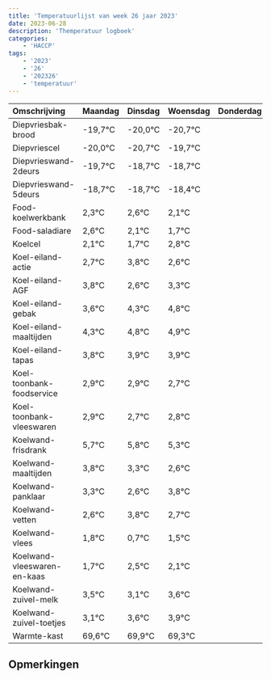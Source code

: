 ```yaml
---
title: 'Temperatuurlijst van week 26 jaar 2023'
date: 2023-06-28
description: 'Themperatuur logboek'
categories:
    - 'HACCP'
tags:
    - '2023'
    - '26'
    - '202326'
    - 'temperatuur'
---
```

|Omschrijving|Maandag|Dinsdag|Woensdag|Donderdag|Vrijdag|Zaterdag|Zondag|
|:---|:---|:---|:---|:---|:---|:---|:---|
|Diepvriesbak-brood|-19,7°C|-20,0°C|-20,7°C| | | | |
|Diepvriescel|-20,0°C|-20,7°C|-19,7°C| | | | |
|Diepvrieswand-2deurs|-19,7°C|-18,7°C|-18,7°C| | | | |
|Diepvrieswand-5deurs|-18,7°C|-18,7°C|-18,4°C| | | | |
|Food-koelwerkbank|2,3°C|2,6°C|2,1°C| | | | |
|Food-saladiare|2,6°C|2,1°C|1,7°C| | | | |
|Koelcel|2,1°C|1,7°C|2,8°C| | | | |
|Koel-eiland-actie|2,7°C|3,8°C|2,6°C| | | | |
|Koel-eiland-AGF|3,8°C|2,6°C|3,3°C| | | | |
|Koel-eiland-gebak|3,6°C|4,3°C|4,8°C| | | | |
|Koel-eiland-maaltijden|4,3°C|4,8°C|4,9°C| | | | |
|Koel-eiland-tapas|3,8°C|3,9°C|3,9°C| | | | |
|Koel-toonbank-foodservice|2,9°C|2,9°C|2,7°C| | | | |
|Koel-toonbank-vleeswaren|2,9°C|2,7°C|2,8°C| | | | |
|Koelwand-frisdrank|5,7°C|5,8°C|5,3°C| | | | |
|Koelwand-maaltijden|3,8°C|3,3°C|2,6°C| | | | |
|Koelwand-panklaar|3,3°C|2,6°C|3,8°C| | | | |
|Koelwand-vetten|2,6°C|3,8°C|2,7°C| | | | |
|Koelwand-vlees|1,8°C|0,7°C|1,5°C| | | | |
|Koelwand-vleeswaren-en-kaas|1,7°C|2,5°C|2,1°C| | | | |
|Koelwand-zuivel-melk|3,5°C|3,1°C|3,6°C| | | | |
|Koelwand-zuivel-toetjes|3,1°C|3,6°C|3,9°C| | | | |
|Warmte-kast|69,6°C|69,9°C|69,3°C| | | | |

## Opmerkingen


